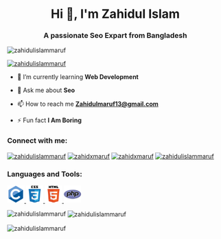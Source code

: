 <h1 align="center">Hi 👋, I'm Zahidul Islam</h1>
<h3 align="center">A passionate Seo Expart from Bangladesh</h3>

<img style="float: right;" width="400" src="https://camo.githubusercontent.com/cae12fddd9d6982901d82580bdf321d81fb299141098ca1c2d4891870827bf17/68747470733a2f2f6d69726f2e6d656469756d2e636f6d2f6d61782f313336302f302a37513379765349765f7430696f4a2d5a2e676966" alt=""  >



<p align="left"> <img src="https://komarev.com/ghpvc/?username=zahidulislammaruf&label=Profile%20views&color=0e75b6&style=flat" alt="zahidulislammaruf" /> </p>

<p align="left"> <a href="https://github.com/ryo-ma/github-profile-trophy"><img src="https://github-profile-trophy.vercel.app/?username=zahidulislammaruf" alt="zahidulislammaruf" /></a> </p>

- 🌱 I’m currently learning **Web Development**

- 💬 Ask me about **Seo**

- 📫 How to reach me **Zahidulmaruf13@gmail.com**

- ⚡ Fun fact **I Am Boring**

<h3 align="left">Connect with me:</h3>
<p align="left">
<a href="https://linkedin.com/in/zahidulislammaruf" target="blank"><img align="center" src="https://raw.githubusercontent.com/rahuldkjain/github-profile-readme-generator/master/src/images/icons/Social/linked-in-alt.svg" alt="zahidulislammaruf" height="30" width="40" /></a>
<a href="https://fb.com/zahidxmaruf" target="blank"><img align="center" src="https://raw.githubusercontent.com/rahuldkjain/github-profile-readme-generator/master/src/images/icons/Social/facebook.svg" alt="zahidxmaruf" height="30" width="40" /></a>
<a href="https://instagram.com/zahidxmaruf" target="blank"><img align="center" src="https://raw.githubusercontent.com/rahuldkjain/github-profile-readme-generator/master/src/images/icons/Social/instagram.svg" alt="zahidxmaruf" height="30" width="40" /></a>
<a href="https://www.behance.net/zahidulislammaruf" target="blank"><img align="center" src="https://raw.githubusercontent.com/rahuldkjain/github-profile-readme-generator/master/src/images/icons/Social/behance.svg" alt="zahidulislammaruf" height="30" width="40" /></a>
</p>

<h3 align="left">Languages and Tools:</h3>
<p align="left"> <a href="https://www.cprogramming.com/" target="_blank" rel="noreferrer"> <img src="https://raw.githubusercontent.com/devicons/devicon/master/icons/c/c-original.svg" alt="c" width="40" height="40"/> </a> <a href="https://www.w3schools.com/css/" target="_blank" rel="noreferrer"> <img src="https://raw.githubusercontent.com/devicons/devicon/master/icons/css3/css3-original-wordmark.svg" alt="css3" width="40" height="40"/> </a> <a href="https://www.w3.org/html/" target="_blank" rel="noreferrer"> <img src="https://raw.githubusercontent.com/devicons/devicon/master/icons/html5/html5-original-wordmark.svg" alt="html5" width="40" height="40"/> </a> <a href="https://www.php.net" target="_blank" rel="noreferrer"> <img src="https://raw.githubusercontent.com/devicons/devicon/master/icons/php/php-original.svg" alt="php" width="40" height="40"/> </a> </p>

<p><img align="left" src="https://github-readme-stats.vercel.app/api/top-langs?username=zahidulislammaruf&show_icons=true&locale=en&layout=compact" alt="zahidulislammaruf" /></p>

<p>&nbsp;<img align="center" src="https://github-readme-stats.vercel.app/api?username=zahidulislammaruf&show_icons=true&locale=en" alt="zahidulislammaruf" /></p>

<p><img align="center" src="https://github-readme-streak-stats.herokuapp.com/?user=zahidulislammaruf&" alt="zahidulislammaruf" /></p>
